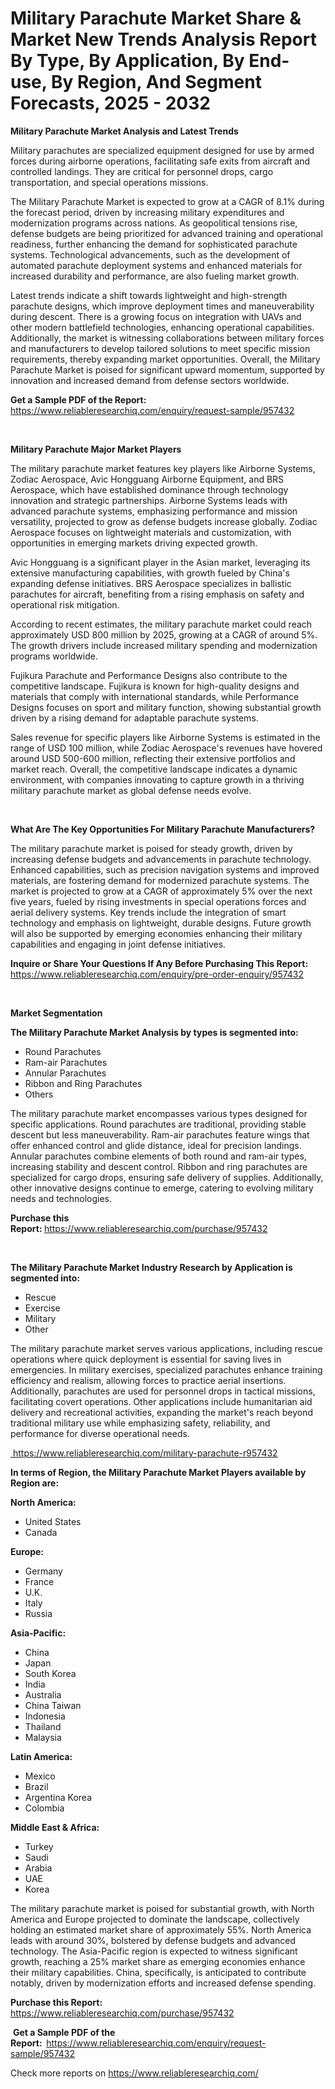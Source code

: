 <p><h1>Military Parachute Market Share & Market New Trends Analysis Report By Type, By Application, By End-use, By Region, And Segment Forecasts, 2025 - 2032</h1></p><p><strong>Military Parachute Market Analysis and Latest Trends</strong></p>
<p><p>Military parachutes are specialized equipment designed for use by armed forces during airborne operations, facilitating safe exits from aircraft and controlled landings. They are critical for personnel drops, cargo transportation, and special operations missions.</p><p>The Military Parachute Market is expected to grow at a CAGR of 8.1% during the forecast period, driven by increasing military expenditures and modernization programs across nations. As geopolitical tensions rise, defense budgets are being prioritized for advanced training and operational readiness, further enhancing the demand for sophisticated parachute systems. Technological advancements, such as the development of automated parachute deployment systems and enhanced materials for increased durability and performance, are also fueling market growth.</p><p>Latest trends indicate a shift towards lightweight and high-strength parachute designs, which improve deployment times and maneuverability during descent. There is a growing focus on integration with UAVs and other modern battlefield technologies, enhancing operational capabilities. Additionally, the market is witnessing collaborations between military forces and manufacturers to develop tailored solutions to meet specific mission requirements, thereby expanding market opportunities. Overall, the Military Parachute Market is poised for significant upward momentum, supported by innovation and increased demand from defense sectors worldwide.</p></p>
<p><strong>Get a Sample PDF of the Report:&nbsp;</strong> <a href="https://www.reliableresearchiq.com/enquiry/request-sample/957432?utm_campaign=2443&utm_medium=2&utm_source=Github&utm_content=ia&utm_term=11042025&utm_id=military-parachute">https://www.reliableresearchiq.com/enquiry/request-sample/957432</a></p>
<p>&nbsp;</p>
<p><strong>Military Parachute Major Market Players</strong></p>
<p><p>The military parachute market features key players like Airborne Systems, Zodiac Aerospace, Avic Hongguang Airborne Equipment, and BRS Aerospace, which have established dominance through technology innovation and strategic partnerships. Airborne Systems leads with advanced parachute systems, emphasizing performance and mission versatility, projected to grow as defense budgets increase globally. Zodiac Aerospace focuses on lightweight materials and customization, with opportunities in emerging markets driving expected growth.</p><p>Avic Hongguang is a significant player in the Asian market, leveraging its extensive manufacturing capabilities, with growth fueled by China's expanding defense initiatives. BRS Aerospace specializes in ballistic parachutes for aircraft, benefiting from a rising emphasis on safety and operational risk mitigation.</p><p>According to recent estimates, the military parachute market could reach approximately USD 800 million by 2025, growing at a CAGR of around 5%. The growth drivers include increased military spending and modernization programs worldwide.</p><p>Fujikura Parachute and Performance Designs also contribute to the competitive landscape. Fujikura is known for high-quality designs and materials that comply with international standards, while Performance Designs focuses on sport and military function, showing substantial growth driven by a rising demand for adaptable parachute systems.</p><p>Sales revenue for specific players like Airborne Systems is estimated in the range of USD 100 million, while Zodiac Aerospace's revenues have hovered around USD 500-600 million, reflecting their extensive portfolios and market reach. Overall, the competitive landscape indicates a dynamic environment, with companies innovating to capture growth in a thriving military parachute market as global defense needs evolve.</p></p>
<p>&nbsp;</p>
<p><strong>What Are The Key Opportunities For Military Parachute Manufacturers?</strong></p>
<p><p>The military parachute market is poised for steady growth, driven by increasing defense budgets and advancements in parachute technology. Enhanced capabilities, such as precision navigation systems and improved materials, are fostering demand for modernized parachute systems. The market is projected to grow at a CAGR of approximately 5% over the next five years, fueled by rising investments in special operations forces and aerial delivery systems. Key trends include the integration of smart technology and emphasis on lightweight, durable designs. Future growth will also be supported by emerging economies enhancing their military capabilities and engaging in joint defense initiatives.</p></p>
<p><strong>Inquire or Share Your Questions If Any Before Purchasing This Report:</strong> <a href="https://www.reliableresearchiq.com/enquiry/pre-order-enquiry/957432?utm_campaign=2443&utm_medium=2&utm_source=Github&utm_content=ia&utm_term=11042025&utm_id=military-parachute">https://www.reliableresearchiq.com/enquiry/pre-order-enquiry/957432</a></p>
<p>&nbsp;</p>
<p><strong>Market Segmentation</strong></p>
<p><strong>The Military Parachute Market Analysis by types is segmented into:</strong></p>
<p><ul><li>Round Parachutes</li><li>Ram-air Parachutes</li><li>Annular Parachutes</li><li>Ribbon and Ring Parachutes</li><li>Others</li></ul></p>
<p><p>The military parachute market encompasses various types designed for specific applications. Round parachutes are traditional, providing stable descent but less maneuverability. Ram-air parachutes feature wings that offer enhanced control and glide distance, ideal for precision landings. Annular parachutes combine elements of both round and ram-air types, increasing stability and descent control. Ribbon and ring parachutes are specialized for cargo drops, ensuring safe delivery of supplies. Additionally, other innovative designs continue to emerge, catering to evolving military needs and technologies.</p></p>
<p><strong>Purchase this Report:&nbsp;</strong><a href="https://www.reliableresearchiq.com/purchase/957432?utm_campaign=2443&utm_medium=2&utm_source=Github&utm_content=ia&utm_term=11042025&utm_id=military-parachute">https://www.reliableresearchiq.com/purchase/957432</a></p>
<p>&nbsp;</p>
<p><strong>The Military Parachute Market Industry Research by Application is segmented into:</strong></p>
<p><ul><li>Rescue</li><li>Exercise</li><li>Military</li><li>Other</li></ul></p>
<p><p>The military parachute market serves various applications, including rescue operations where quick deployment is essential for saving lives in emergencies. In military exercises, specialized parachutes enhance training efficiency and realism, allowing forces to practice aerial insertions. Additionally, parachutes are used for personnel drops in tactical missions, facilitating covert operations. Other applications include humanitarian aid delivery and recreational activities, expanding the market's reach beyond traditional military use while emphasizing safety, reliability, and performance for diverse operational needs.</p></p>
<p><a href="https://www.reliableresearchiq.com/military-parachute-r957432?utm_campaign=2443&utm_medium=2&utm_source=Github&utm_content=ia&utm_term=11042025&utm_id=military-parachute">&nbsp;https://www.reliableresearchiq.com/military-parachute-r957432</a></p>
<p><strong>In terms of Region, the Military Parachute Market Players available by Region are:</strong></p>
<p>
    <p> <strong> North America: </strong>
        <ul>
            <li>United States</li>
            <li>Canada</li>
        </ul>
        </p> 
    <p> <strong> Europe: </strong>
        <ul>
            <li>Germany</li>
            <li>France</li>
            <li>U.K.</li>
            <li>Italy</li>
            <li>Russia</li>
        </ul>
        </p> 
    <p> <strong> Asia-Pacific: </strong>
        <ul>
            <li>China</li>
            <li>Japan</li>
            <li>South Korea</li>
            <li>India</li>
            <li>Australia</li>
            <li>China Taiwan</li>
            <li>Indonesia</li>
            <li>Thailand</li>
            <li>Malaysia</li>
        </ul>
        </p> 
    <p> <strong> Latin America: </strong>
        <ul>
            <li>Mexico</li>
            <li>Brazil</li>
            <li>Argentina Korea</li>
            <li>Colombia</li>
        </ul>
        </p> 
    <p> <strong> Middle East & Africa: </strong>
        <ul>
            <li>Turkey</li>
            <li>Saudi</li>
            <li>Arabia</li>
            <li>UAE</li>
            <li>Korea</li>
        </ul>
    </p>
    </p>
<p><p>The military parachute market is poised for substantial growth, with North America and Europe projected to dominate the landscape, collectively holding an estimated market share of approximately 55%. North America leads with around 30%, bolstered by defense budgets and advanced technology. The Asia-Pacific region is expected to witness significant growth, reaching a 25% market share as emerging economies enhance their military capabilities. China, specifically, is anticipated to contribute notably, driven by modernization efforts and increased defense spending.</p></p>
<p><strong>Purchase this Report: </strong><a href="https://www.reliableresearchiq.com/purchase/957432?utm_campaign=2443&utm_medium=2&utm_source=Github&utm_content=ia&utm_term=11042025&utm_id=military-parachute">https://www.reliableresearchiq.com/purchase/957432</a></p>
<p>&nbsp;<strong>Get a Sample PDF of the Report:&nbsp;&nbsp;</strong><a href="https://www.reliableresearchiq.com/enquiry/request-sample/957432?utm_campaign=2443&utm_medium=2&utm_source=Github&utm_content=ia&utm_term=11042025&utm_id=military-parachute">https://www.reliableresearchiq.com/enquiry/request-sample/957432</a></p>
<p><strong></strong></p>
<p>Check more reports on <a href="https://www.reliableresearchiq.com/?utm_campaign=2443&utm_medium=2&utm_source=Github&utm_content=ia&utm_term=11042025&utm_id=military-parachute">https://www.reliableresearchiq.com/</a></p>